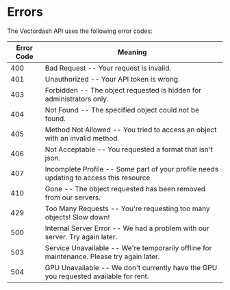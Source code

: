# Errors

<!--
<aside class="notice">
This error section is stored in a separate file in <code>includes/_errors.md</code>. Slate allows you to optionally separate out your docs into many files...just save them to the <code>includes</code> folder and add them to the top of your <code>index.md</code>'s frontmatter. Files are included in the order listed.
</aside>

The Kittn API uses the following error codes:
-->

The Vectordash API uses the following error codes:

Error Code | Meaning
---------- | -------
400 | Bad Request -- Your request is invalid.
401 | Unauthorized -- Your API token is wrong.
403 | Forbidden -- The object requested is hidden for administrators only.
404 | Not Found -- The specified object could not be found.
405 | Method Not Allowed -- You tried to access an object with an invalid method.
406 | Not Acceptable -- You requested a format that isn't json.
407 | Incomplete Profile -- Some part of your profile needs updating to access this resource
410 | Gone -- The object requested has been removed from our servers.
429 | Too Many Requests -- You're requesting too many objects! Slow down!
500 | Internal Server Error -- We had a problem with our server. Try again later.
503 | Service Unavailable -- We're temporarily offline for maintenance. Please try again later.
504 | GPU Unavailable -- We don't currently have the GPU you requested available for rent.
